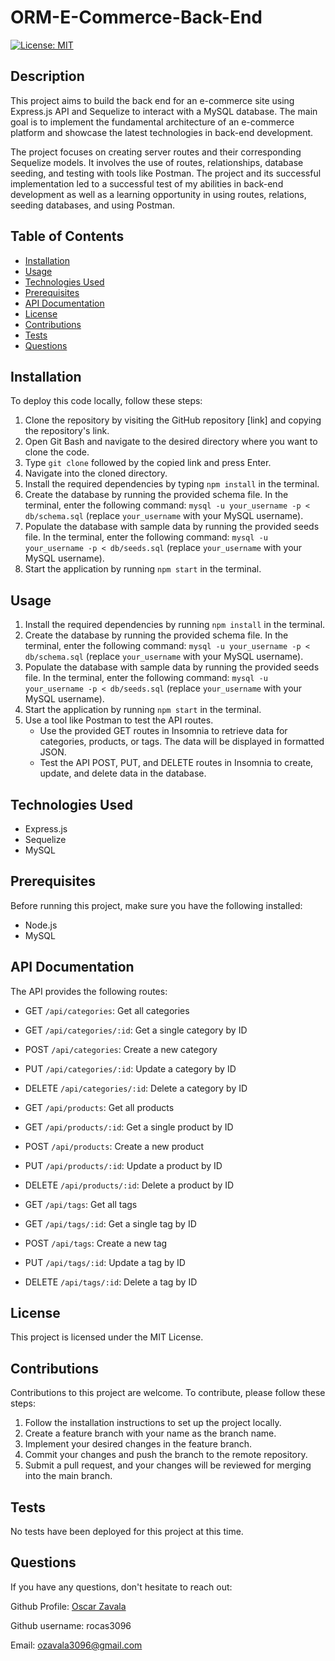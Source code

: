 # ORM-E-Commerce-Back-End

[![License: MIT](https://img.shields.io/badge/License-MIT-yellow.svg)](https://opensource.org/licenses/MIT)

## Description

This project aims to build the back end for an e-commerce site using Express.js API and Sequelize to interact with a MySQL database. The main goal is to implement the fundamental architecture of an e-commerce platform and showcase the latest technologies in back-end development.

The project focuses on creating server routes and their corresponding Sequelize models. It involves the use of routes, relationships, database seeding, and testing with tools like Postman. The project and its successful implementation led to a successful test of my abilities in back-end development as well as a learning opportunity in using routes, relations, seeding databases, and using Postman.

## Table of Contents

- [Installation](#installation)
- [Usage](#usage)
- [Technologies Used](#technologies-used)
- [Prerequisites](#prerequisites)
- [API Documentation](#api-documentation)
- [License](#license)
- [Contributions](#contributions)
- [Tests](#tests)
- [Questions](#questions)

## Installation

To deploy this code locally, follow these steps:

1. Clone the repository by visiting the GitHub repository [link] and copying the repository's link.
2. Open Git Bash and navigate to the desired directory where you want to clone the code.
3. Type `git clone` followed by the copied link and press Enter.
4. Navigate into the cloned directory.
5. Install the required dependencies by typing `npm install` in the terminal.
6. Create the database by running the provided schema file. In the terminal, enter the following command: `mysql -u your_username -p < db/schema.sql` (replace `your_username` with your MySQL username).
7. Populate the database with sample data by running the provided seeds file. In the terminal, enter the following command: `mysql -u your_username -p < db/seeds.sql` (replace `your_username` with your MySQL username).
8. Start the application by running `npm start` in the terminal.

## Usage

1. Install the required dependencies by running `npm install` in the terminal.
2. Create the database by running the provided schema file. In the terminal, enter the following command: `mysql -u your_username -p < db/schema.sql` (replace `your_username` with your MySQL username).
3. Populate the database with sample data by running the provided seeds file. In the terminal, enter the following command: `mysql -u your_username -p < db/seeds.sql` (replace `your_username` with your MySQL username).
4. Start the application by running `npm start` in the terminal.
5. Use a tool like Postman to test the API routes.
   - Use the provided GET routes in Insomnia to retrieve data for categories, products, or tags. The data will be displayed in formatted JSON.
   - Test the API POST, PUT, and DELETE routes in Insomnia to create, update, and delete data in the database.

## Technologies Used

- Express.js
- Sequelize
- MySQL

## Prerequisites

Before running this project, make sure you have the following installed:

- Node.js
- MySQL

## API Documentation

The API provides the following routes:

- GET `/api/categories`: Get all categories
- GET `/api/categories/:id`: Get a single category by ID
- POST `/api/categories`: Create a new category
- PUT `/api/categories/:id`: Update a category by ID
- DELETE `/api/categories/:id`: Delete a category by ID

- GET `/api/products`: Get all products
- GET `/api/products/:id`: Get a single product by ID
- POST `/api/products`: Create a new product
- PUT `/api/products/:id`: Update a product by ID
- DELETE `/api/products/:id`: Delete a product by ID

- GET `/api/tags`: Get all tags
- GET `/api/tags/:id`: Get a single tag by ID
- POST `/api/tags`: Create a new tag
- PUT `/api/tags/:id`: Update a tag by ID
- DELETE `/api/tags/:id`: Delete a tag by ID

## License

This project is licensed under the MIT License.

## Contributions

Contributions to this project are welcome. To contribute, please follow these steps:

1. Follow the installation instructions to set up the project locally.
2. Create a feature branch with your name as the branch name.
3. Implement your desired changes in the feature branch.
4. Commit your changes and push the branch to the remote repository.
5. Submit a pull request, and your changes will be reviewed for merging into the main branch.

## Tests

No tests have been deployed for this project at this time.

## Questions

If you have any questions, don't hesitate to reach out:

Github Profile: [Oscar Zavala](https://github.com/rocas3096)

Github username: rocas3096

Email: ozavala3096@gmail.com
